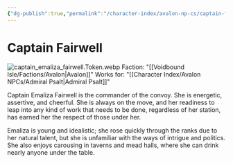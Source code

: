 ```yaml
---
{"dg-publish":true,"permalink":"/character-index/avalon-np-cs/captain-fairwell/","title":"Captain Fairwell","tags":["Avalon","NPC"],"created":"2025-05-30T19:47:49.000-05:00"}
---
```


# Captain Fairwell
![captain_emaliza_fairwell.Token.webp](/img/user/Voidbound%20token%20images/captain_emaliza_fairwell.Token.webp)
Faction: "[[Voidbound Isle/Factions/Avalon\|Avalon]]"
Works for: "[[Character Index/Avalon NPCs/Admiral Psalt\|Admiral Psalt]]"

Captain Emaliza Fairwell is the commander of the convoy. She is energetic, assertive, and cheerful. She is always on the move, and her readiness to leap into any kind of work that needs to be done, regardless of her station, has earned her the respect of those under her.  
  
Emaliza is young and idealistic; she rose quickly through the ranks due to her natural talent, but she is unfamiliar with the ways of intrigue and politics. She also enjoys carousing in taverns and mead halls, where she can drink nearly anyone under the table.

